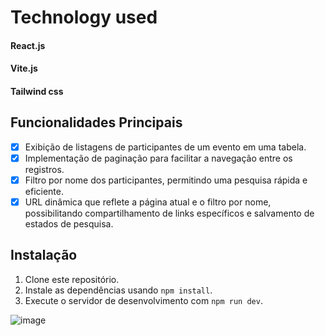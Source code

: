# Technology used

#### React.js

#### Vite.js

#### Tailwind css

## Funcionalidades Principais

- [x] Exibição de listagens de participantes de um evento em uma tabela.
- [x] Implementação de paginação para facilitar a navegação entre os registros.
- [x] Filtro por nome dos participantes, permitindo uma pesquisa rápida e eficiente.
- [x] URL dinâmica que reflete a página atual e o filtro por nome, possibilitando compartilhamento de links específicos e salvamento de estados de pesquisa.

## Instalação

1. Clone este repositório.
2. Instale as dependências usando `npm install`.
3. Execute o servidor de desenvolvimento com `npm run dev`.

![image](https://github.com/JailsonMendonca/Event_react_backOffice/assets/127445044/fdbcbd46-8871-4078-beac-09ac134cdc16)
